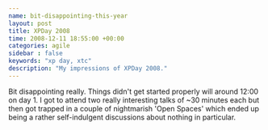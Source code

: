 ```yaml
---
name: bit-disappointing-this-year
layout: post
title: XPDay 2008
time: 2008-12-11 18:55:00 +00:00
categories: agile
sidebar : false
keywords: "xp day, xtc"
description: "My impressions of XPDay 2008."
---
```


Bit disappointing really. Things didn't get started properly will around 12:00 on day 1. I got to attend two really interesting talks of ~30 minutes each but then got trapped in a couple of nightmarish 'Open Spaces' which ended up being a rather self-indulgent discussions about nothing in particular.
  

